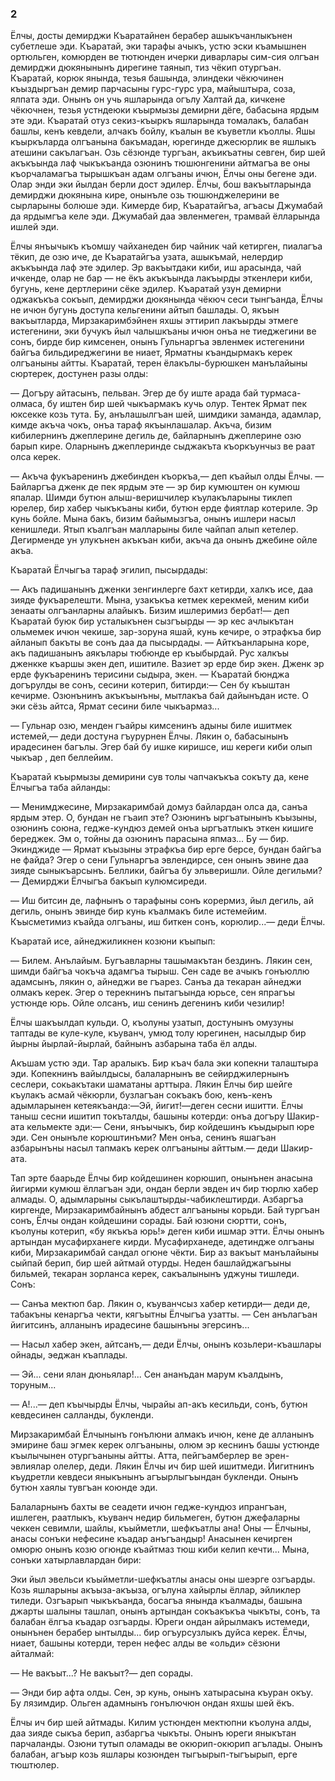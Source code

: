 ### 2

Ёлчы, досты демирджи Къаратайнен берабер ашыкъчанлыкънен субетлеше эди.
Къаратай, эки тарафы ачыкъ, устю эски къамышнен ортюльген, комюрден ве тютюнден ичерки диварлары сим-сия олгъан демирджи дюкянынынъ дирегине таянып, тиз чёкип отургъан.
Къаратай, корюк янында, тезья башында, элиндеки чёкючинен къыздыргъан демир парчасыны гурс-гурс ура, майыштыра, соза, ялпата эди.
Онынъ он учь яшларында огълу Халтай да, кичкене чёкючнен, тезья устндеюки къырмызы демирни дёге, бабасына ярдым эте эди.
Къаратай отуз секиз-къыркъ яшларында томалакъ, балабан башлы, кенъ кевдели, алчакъ бойлу, къалын ве къуветли къоллы.
Яшы къыркъларда олгъанына бакъмадан, юрегинде джесюрлик ве яшлыкъ атешини сакълагъан.
Озь сёзюнде тургъан, акъикъатны севген, бир шей акъкъында лаф чыкъкъанда озюнинъ тюшюнгенини айтмагъа ве оны къорчаламагъа тырышкъан адам олгъаны ичюн, Ёлчы оны бегене эди.
Олар энди эки йылдан берли дост эдилер.
Ёлчы, бош вакъытларында демирджи дюкянына кире, онынъле озь тюшюнджелерини ве сырларыны болюше эди.
Кимерде бир, Къаратайгъа, агъасы Джумабай да ярдымгъа келе эди.
Джумабай даа эвленмеген, трамвай ёлларында ишлей эди.

Ёлчы янъычыкъ къомшу чайханеден бир чайник чай кетирген, пиалагъа тёкип, де озю иче, де Къаратайгъа узата, ашыкъмай, нелердир акъкъында лаф эте эдилер.
Эр вакъытдаки киби, иш арасында, чай ичкенде, олар не бар — не ёкъ акъкъында лакъырды эткенлери киби, бугунь, кене дертлерини сёке эдилер.
Къаратай узун демирни оджакъкъа сокъып, демирджи дюкянында чёкюч сеси тынгъанда, Ёлчы не ичюн бугунь доступа кельгенини айтып башлады.
О, якъын вакъытларда, Мирзакаримбэйнен яхшы эттирип лакъырды этмеге истегенини, эки бучукъ йыл чалышкъаны ичюн онъа не тиеджегини ве сонъ, бирде бир кимсенен, онынъ Гульнаргъа эвленмек истегенини байгъа бильдиреджегини ве ниает, Ярматны къандырмакъ керек олгъаныны айтты.
Къаратай, терен ёлакълы-бурюшкен манълайыны сюртерек, достунен разы олды:

— Догъру айтасынъ, пельван.
Эгер де бу иште арада бай турмаса-олмаса, бу иштен бир шей чыкъармакъ кучь олур.
Тентек Ярмат пек юксекке козь тута.
Бу, анълашылгъан шей, шимдики заманда, адамлар, кимде акъча чокъ, онъа тараф якъынлашалар.
Акъча, бизим кибилернинъ джеплерине дегиль де, байларнынъ джеплерине озю барып кире.
Оларнынъ джеплеринде сыджакъта къоркъунчыз ве раат олса керек.

— Акъча фукъаренинъ джебинден къоркъа,— деп къайыл олды Ёлчы.
— Байларгъа дженк де пек ярдым эте — эр бир кумюштен он кумюш япалар.
Шимди бутюн алыш-веришчилер къулакъларыны тиклеп юрелер, бир хабер чыкъкъаны киби, бутюн ерде фиятлар котериле.
Эр кунь бойле.
Мына бакъ, бизим байымызгъа, онынъ ишлери насыл кенишледи.
Ятып къалгъан малларыны биле чайпап алып кетелер.
Дегирменде ун улукънен акъкъан киби, акъча да онынъ джебине ойле акъа.

Къаратай Ёлчыгъа тараф эгилип, пысырдады:

— Акъ падишанынъ дженки зенгинлерге бахт кетирди, халкъ исе, даа зияде фукъарелешти.
Мына, узакъкъа кетмек керекмей, меним киби зенааты олгъанларны алайыкъ.
Бизим ишлеримиз бербат!— деп Къаратай буюк бир усталыкънен сызгъырды — эр кес ачлыкътан ольмемек ичюн чекише, зар-зоруна яшай, кунь кечире, о этрафкъа бир айланып бакъты ве сонъ даа да пысырдады.
— Айткъанларына коре, акъ падишанынъ аякълары тюбюнде ер къыбырдай.
Рус халкъы дженкке къаршы экен деп, ишитиле.
Вазиет эр ерде бир экен.
Дженк эр ерде фукъаренинъ терисини сыдыра, экен.
— Къаратай бюнджа догърулды ве сонъ, сесини котерип, битирди:— Сен бу къыштан кечирме.
Озюнънинъ акъкъынъны, мытлакъа бай дайынъдан исте.
О эки сёзь айтса, Ярмат сесини биле чыкъармаз...

— Гульнар озю, менден гъайры кимсенинъ адыны биле ишитмек истемей,— деди достуна гъурурнен Ёлчы.
Лякин о, бабасынынъ ирадесинен багълы.
Эгер бай бу ишке киришсе, иш кереги киби олып чыкъар , деп беллейим.

Къаратай къырмызы демирини сув толы чапчакъкъа сокъту да, кене Ёлчыгъа таба айланды:

— Менимджесине, Мирзакаримбай домуз байлардан олса да, санъа ярдым этер.
О, бундан не гъаип эте?
Озюнинъ ыргъатынынъ къызыны, озюнинъ союна, гедже-кундюз демей онъа ыргъатлыкъ эткен кишиге береджек.
Эм о, тойны да озюнинъ парасына япмаз...
Бу — бир.
Экинджиде — Ярмат къызыны этрафкъа бир ерге берсе, бундан байгъа не файда?
Эгер о сени Гульнаргъа эвлендирсе, сен онынъ эвине даа зияде сыныкъарсынъ.
Беллики, байгъа бу эльверишли.
Ойле дегильми?
— Демирджи Ёлчыгъа бакъып кулюмсиреди.

— Иш битсин де, лафнынъ о тарафыны сонъ корермиз, йыл дегиль, ай дегиль, онынъ эвинде бир кунь къалмакъ биле истемейим.
Къысметимиз къайда олгъаны, иш биткен сонъ, корюлир...— деди Ёлчы.

Къаратай исе, айнеджиликнен козюни къыпып:

— Билем.
Анълайым.
Бугъавларны ташымакътан бездинъ.
Лякин сен, шимди байгъа чокъча адамгъа тырыш.
Сен саде ве ачыкъ гонъюллю адамсынъ, лякин о, айнеджи ве гъарез.
Санъа да текаран айнеджи олмакъ керек.
Эгер о терекнинъ пытагъында юрьсе, сен япрагъы устюнде юрь.
Ойле олсанъ, иш сенинъ дегенинъ киби чезилир!

Ёлчы шакъылдап кульди.
О, къолуны узатып, достунынъ омузуны таптады ве куле-куле, къуванч, умюд толу юрегинен, насылдыр бир йырны йырлай-йырлай, байнынъ азбарына таба ёл алды.

Акъшам устю эди.
Тар аралыкъ.
Бир къач бала эки копекни талаштыра эди.
Копекнинъ вайылдысы, балаларнынъ ве сейирджилернынъ сеслери, сокьакътаки шаматаны арттыра.
Лякин Ёлчы бир шейге къулакъ асмай чёкюрли, бузлагъан сокъакъ бою, кенъ-кенъ адымларынен кетеякъанда:—Эй, йигит!—деген сесни ишитти.
Ёлчы таныш сесни ишитип токъталды, башыны котерди: онъа догъру Шакир-ата кельмекте эди:— Сени, янъычыкъ, бир койдешинъ къыдырып юре эди.
Сен онынъле корюштинъми?
Мен онъа, сенинъ яшагъан азбарынъны насыл тапмакъ керек олгъаныны айттым.— деди Шакир-ата.

Taп эрте баарьде Ёлчы бир койдешинен корюшип, онынънен анасына йигирми кумюш ёллагъан эди, ондан берли эвден ич бир тюрлю хабер алмады.
О, адымларыны сыкълаштырды-чабиклештирди.
Азбаргъа киргенде, Мирзакаримбайнынъ абдест алгъаныны корьди.
Бай тургъан сонъ, Ёлчы ондан койдешини сорады.
Бай юзюни сюртти, сонъ, къолуны котерип, «бу якъкъа юрь!» деген киби ишмар этти.
Ёлчы онынъ артындан мусафирханеге кирди.
Мусафирханеде, адетиндже олгъаны киби, Мирзакаримбай сандал огюне чёкти.
Бир аз вакъыт манълайыны сыйпай берип, бир шей айтмай отурды.
Неден башлайджагъыны бильмей, текаран зорланса керек, сакъалынынъ уджуны тишледи.
Сонъ:

— Санъа мектюп бар.
Лякин о, къуванчсыз хабер кетирди— деди де, табакъны кенаргъа чекти, кягъытны Ёлчыгъа узатты.
— Сен анълагъан йигитсинъ, алланынъ ирадесине башынъны эгерсинъ...

— Насыл хабер экен, айтсанъ,— деди Ёлчы, онынъ козьлери-къашлары ойнады, эеджан къаплады.

— Эй... сени ялан дюньялар!...
Сен ананъдан марум къалдынъ, торуным...

— А!...— деп къычырды Ёлчы, чырайы ап-акъ кесильди, сонъ, бутюн кевдесинен салланды, букленди.

Мирзакаримбай Ёлчынынъ гонълюни алмакъ ичюн, кене де алланынъ эмирине баш эгмек керек олгъаныны, олюм эр кеснинъ башы устюнде къылычынен отургъаныны айтты.
Атта, пейгъамберлер ве эрен-эвлиялар олелер, деди.
Лякин Ёлчы ич бир шей ишитмеди.
Йигитнинъ къудретли кевдеси яныкънынъ агъырлыгъындан букленди.
Онынъ бутюн хаялы тувгъан коюнде эди. 

Балаларнынъ бахты ве сеадети ичюн гедже-кундюз ипрангъан, ишлеген, раатлыкъ, къуванч недир бильмеген, бутюн джефаларны чеккен севимли, шайлы, къыйметли, шефкъатлы ана!
Оны — Ёлчыны, анасы сонъки нефесине къадар анъгъандыр!
Анасынен кечирген омюрю онынъ козю огюнде къайтмаз тюш киби келип кечти...
Мына, сонъки хатырлавлардан бири:

Эки йыл эвельси къыйметли-шефкъатлы анасы оны шеэрге озгъарды.
Козь яшларыны акъыза-акъыза, огълуна хайырлы ёллар, эйликлер тиледи.
Озгъарып чыкъкъанда, босагъа янында къалмады, башына джарты шалыны ташлап, онынъ артындан сокъакъкъа чыкъты, сонъ, та балабан ёлгъа къадар озгъарды.
Юреги ондан айрылмакъ истемеди, онынънен берабер ынтылды...
бир огъурсузлыкъ дуйса керек.
Ёлчы, ниает, башыны котерди, терен нефес алды ве «ольди» сёзюни айталмай:

— Не вакъыт...?
Не вакъыт?— деп сорады.

— Энди бир афта олды.
Сен, эр кунь, онынъ хатырасына къуран окъу.
Бу лязимдир.
Ольген адамнынъ гонълючюн ондан яхшы шей ёкъ.

Ёлчы ич бир шей айтмады.
Килим устюнден мектюпни къолуна алды, даа зияде сыкъа берип, азбаргъа чыкъты.
Онынъ юреги яныкътан парчаланды.
Озюни тутып оламады ве окюрип-окюрип агълады.
Онынъ балабан, агъыр козь яшлары козюнден тыгъырып-тыгъырып, ерге тюштюлер.
